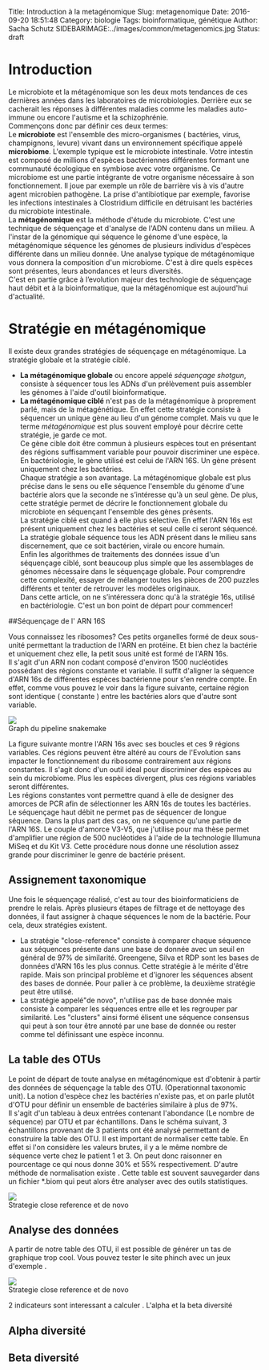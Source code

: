 Title: Introduction à la metagénomique
Slug: metagenomique
Date: 2016-09-20 18:51:48
Category: biologie
Tags: bioinformatique, génétique
Author: Sacha Schutz
SIDEBARIMAGE:../images/common/metagenomics.jpg
Status: draft

# Introduction
Le microbiote et la métagénomique son les deux mots tendances de ces dernières années dans les laboratoires de microbiologies. Derrière eux se cacherait les réponses à différentes maladies comme les maladies auto-immune ou encore l'autisme et la schizophrénie.    
Commençons donc par définir ces deux termes:     
Le **microbiote** est l'ensemble des micro-organismes ( bactéries, virus, champignons, levure) vivant dans un environnement spécifique appelé **microbiome**. L'exemple typique est le microbiote intestinale. Votre intestin est composé de millions d'espèces bactériennes différentes formant une communauté écologique en symbiose avec votre organisme. Ce microbiome est une partie intégrante de votre organisme nécessaire à son fonctionnement. Il joue par exemple un rôle de barrière vis à vis d'autre agent microbien pathogène. La prise d'antibiotique par exemple, favorise les infections intestinales à Clostridium difficile en détruisant les bactéries du microbiote intestinale.   
La **métagénomique** est la méthode d'étude du microbiote. C'est une technique de séquençage et d'analyse de l'ADN contenu dans un milieu. A l'instar de la génomique qui séquence le génome d'une espèce, la métagénomique séquence les génomes de plusieurs individus d'espèces différente dans un milieu donnée. Une analyse typique de métagénomique vous donnera la composition d'un microbiome. C'est à dire quels espèces sont présentes, leurs abondances et leurs diversités.    
C'est en partie grâce à l’evolution majeur des technologie de séquençage haut débit et à la bioinformatique, que la métagénomique est aujourd'hui d'actualité.

# Stratégie en métagénomique 
Il existe deux grandes stratégies de séquençage en métagénomique. La stratégie globale et la stratégie ciblé.  
- **La métagénomique globale** ou encore appelé *séquençage shotgun*,  consiste à séquencer tous les ADNs d'un prélèvement puis assembler les génomes à l'aide d'outil bioinformatique.  
- **La métagénomique ciblé** n'est pas de la métagénomique à proprement parlé, mais de la métagénétique. En effet cette stratégie consiste à séquencer un unique gène au lieu d'un génome complet. Mais vu que le terme *métagénomique* est plus souvent employé pour décrire cette stratégie, je garde ce mot.  
Ce gène cible doit être commun à plusieurs espèces tout en présentant des régions suffisamment variable pour pouvoir discriminer une espèce. En bactériologie, le gène utilisé est celui de l'ARN 16S. Un gène présent uniquement chez les bactéries.    
Chaque stratégie a son avantage. La métagénomique globale est plus précise dans le sens ou elle séquence l'ensemble du génome d'une bactérie alors que la seconde ne s’intéresse qu'à un seul gène. De plus, cette stratégie permet de décrire le fonctionnement globale du microbiote en séquençant l'ensemble des gènes présents.   
La stratégie ciblé est quand à elle plus sélective. En effet l'ARN 16s est présent uniquement chez les bactéries et seul celle ci seront séquencé. La stratégie globale séquence tous les ADN présent dans le milieu sans discernement, que ce soit bactérien, virale ou encore humain.  
Enfin les algorithmes de traitements des données issue d'un séquençage ciblé, sont beaucoup plus simple que les assemblages de génomes nécessaire dans le séquençage globale. Pour comprendre cette complexité, essayer de mélanger toutes les pièces de 200 puzzles différents et tenter de retrouver les modèles originaux.   
Dans cette article, on ne s’intéressera donc qu'à la stratégie 16s, utilisé en bactériologie. C'est un bon point de départ pour commencer!


##Séquençage de l' ARN 16S 

Vous connaissez les ribosomes? Ces petits organelles formé de deux sous-unité permettant la traduction de l'ARN en protéine. Et bien chez la bactérie et uniquement chez elle, la petit sous unité est formé de l'ARN 16s.   
Il s'agit d'un ARN non codant composé d'environ 1500 nucléotides possédant des 
régions constante et variable. Il suffit d'aligner la séquence d'ARN 16s de différentes espèces bactérienne pour s'en rendre compte. En effet, comme vous pouvez le voir dans la figure suivante, certaine région sont identique ( constante ) entre les bactéries alors que d'autre sont variable. 

<div class="figure">
    <img src="../images/post20/alignment.png" /> 
    <div class="legend">Graph du pipeline snakemake</div>
</div>

La figure suivante montre l'ARN 16s avec ses boucles et ces 9 régions variables. Ces régions peuvent être altéré au cours de l'Evolution sans impacter le fonctionnement du ribosome contrairement aux régions constantes. 
Il s'agit donc d'un outil ideal pour discriminer des espèces au sein du microbiome. Plus les espèces divergent, plus ces régions variables seront différentes.   
Les régions constantes vont permettre quand à elle de designer des amorces de PCR afin de sélectionner les ARN 16s de toutes les bactéries.    
Le séquençage haut débit ne permet pas de séquencer de longue séquence. Dans la plus part des cas, on ne séquence qu'une partie de l'ARN 16S. Le couple d'amorce V3-V5, que j'utilise pour ma thèse permet d'amplifier une région de 500 nucléotides à l'aide de la technologie Illumuna MiSeq et du Kit V3. Cette procédure nous donne une résolution assez grande pour discriminer le genre de bactérie présent. 

## Assignement taxonomique 
Une fois le séquençage réalisé, c'est au tour des bioinformaticiens de prendre le relais. Après plusieurs étapes de filtrage et de nettoyage des données, il faut assigner à chaque séquences le nom de la bactérie. Pour cela, deux stratégies existent.   
- La stratégie "close-reference" consiste à comparer chaque séquence aux séquences présente dans une base de donnée avec un seuil en général de 97% de similarité. Greengene, Silva et RDP sont les bases de données d'ARN 16s les plus connus. Cette stratégie à le mérite d'être rapide. Mais son principal problème et d'ignorer les séquences absent des bases de donnée. Pour palier à ce problème, la deuxième stratégie peut être utilisé.   
- La stratégie appelé"de novo", n'utilise pas de base donnée mais consiste à comparer les séquences entre elle et les regrouper par similarité. Les "clusters" ainsi formé élisent une séquence consensus qui peut à son tour être annoté par une base de donnée ou rester comme tel définissant une espèce inconnu. 

## La table des OTUs 
Le point de départ de toute analyse en métagénomique est d'obtenir à partir des données de séquençage la table des OTU. (Operationnal taxonomic unit). La notion d'espèce chez les bactéries n'existe pas, et on parle plutôt d'OTU pour définir un ensemble de bactéries similaire à plus de 97%.   
Il s'agit d'un tableau à deux entrées contenant l'abondance (Le nombre de séquence) par OTU et par échantillons. Dans le schéma suivant, 3 échantillons provenant de 3 patients ont été analysé permettant de construire la table des OTU. 
Il est important de normaliser cette table. En effet si l'on considère les valeurs brutes, il y a le même nombre de séquence verte chez le patient 1 et 3. On peut donc raisonner en pourcentage ce qui nous donne 30% et 55% respectivement. D'autre méthode de normalisation existe . 
Cette table est souvent sauvegarder dans un fichier *.biom qui peut alors être analyser avec des outils statistiques.    

<div class="figure">
    <img src="../images/post20/otu_table.png" /> 
    <div class="legend">Strategie close reference et de novo</div>
</div>


## Analyse des données 
A partir de notre table des OTU, il est possible de générer un tas de graphique trop cool. Vous pouvez tester le site phinch avec un jeux d'exemple .

<div class="figure">
    <img src="http://microbe.net/wp-content/uploads/2014/06/Screen-Shot-2014-06-06-at-10.54.56-AM.png" /> 
    <div class="legend">Strategie close reference et de novo</div>
</div>

2 indicateurs sont interessant a calculer . L'alpha et la beta diversité 
## Alpha diversité 
## Beta diversité 




